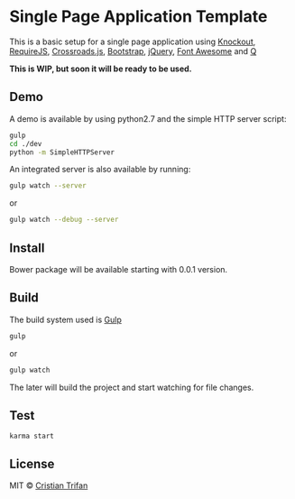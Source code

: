 # Single Page Application Template

This is a basic setup for a single page application using [Knockout](http://knockoutjs.com/), [RequireJS](http://requirejs.org/), [Crossroads.js](http://millermedeiros.github.io/crossroads.js/), [Bootstrap](http://getbootstrap.com/), [jQuery](http://jquery.com/), [Font Awesome](http://fontawesome.io/) and [Q](http://documentup.com/kriskowal/q/)

**This is WIP, but soon it will be ready to be used.**


## Demo

A demo is available by using python2.7 and the simple HTTP server script:

```sh
gulp
cd ./dev
python -m SimpleHTTPServer
```

An integrated server is also available by running:

```sh
gulp watch --server
```

or

```sh
gulp watch --debug --server
```


## Install

Bower package will be available starting with 0.0.1 version.


## Build

The build system used is [Gulp](http://gulpjs.com/)

```sh
gulp
```

or

```sh
gulp watch
```

The later will build the project and start watching for file changes.


## Test

    karma start


## License

MIT © [Cristian Trifan](http://crissdev.com)
